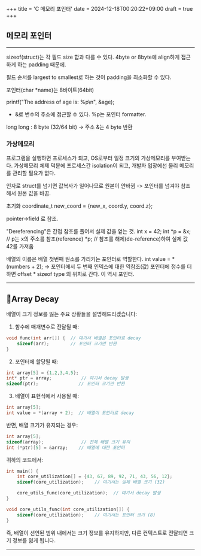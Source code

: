+++
title = 'C 메모리 포인터'
date = 2024-12-18T00:20:22+09:00
draft = true
+++
## 메모리 포인터

---
sizeof(struct)는 각 필드 size 합과 다를 수 있다.
4byte or 8byte에 align하게 접근하게 하는 padding 때문에. 

필드 순서를 largest to smallest로 하는 것이 padding을 최소화할 수 있다.

포인터(char *name)는 8바이트(64bit)

printf("The address of age is: %p\n", &age);
- &로 변수의 주소에 접근할 수 있다. %p는 포인터 formatter.

long long : 8 byte (32/64 bit)
-> 주소 &는 4 byte 반환

### 가상메모리
프로그램을 실행하면 프로세스가 되고, OS로부터 일정 크기의 가상메모리를 부여받는다.
가상메모리 체제 덕분에
프로세스간 isolation이 되고, 개발자 입장에선 물리 메모리를 관리할 필요가 없다. 

인자로 struct를 넘기면 값복사가 일어나므로 원본이 안바뀜
-> 포인터를 넘겨야 참조해서 원본 값을 바꿈.

초기화
coordinate_t new_coord = {new_x, coord.y, coord.z};

pointer->field 로 참조.

"Dereferencing"은 간접 참조를 풀어서 실제 값을 얻는 것.
int x = 42;
int *p = &x;  // p는 x의 주소를 참조(reference)
*p;           // 참조를 해제(de-reference)하여 실제 값 42를 가져옴


배열의 이름은 배열 첫번째 원소를 가리키는 포인터로 역할한다.
int value = *(numbers + 2); -> 포인터에서 두 번째 인덱스에 대한 역참조(값)
포인터에 정수를 더하면 offset * sizeof type 의 위치로 간다. 이 역시 포인터.


---
## 💎Array Decay

배열이 크기 정보를 잃는 주요 상황들을 설명해드리겠습니다:

1. 함수에 매개변수로 전달될 때:
```c
void func(int arr[]) {  // 여기서 배열은 포인터로 decay
    sizeof(arr);        // 포인터 크기만 반환
}
```

2. 포인터에 할당될 때:
```c
int array[5] = {1,2,3,4,5};
int* ptr = array;           // 여기서 decay 발생
sizeof(ptr);               // 포인터 크기만 반환
```

3. 배열이 표현식에서 사용될 때:
```c
int array[5];
int value = *(array + 2);  // 배열이 포인터로 decay
```

반면, 배열 크기가 유지되는 경우:
```c
int array[5];
sizeof(array);              // 전체 배열 크기 유지
int (*ptr)[5] = &array;    // 배열에 대한 포인터
```

귀하의 코드에서:
```c
int main() {
    int core_utilization[] = {43, 67, 89, 92, 71, 43, 56, 12};
    sizeof(core_utilization);    // 여기서는 실제 배열 크기 (32)

    core_utils_func(core_utilization);  // 여기서 decay 발생
}

void core_utils_func(int core_utilization[]) {
    sizeof(core_utilization);    // 여기서는 포인터 크기 (8)
}
```

즉, 배열이 선언된 범위 내에서는 크기 정보를 유지하지만, 다른 컨텍스트로 전달되면 크기 정보를 잃게 됩니다.

---

